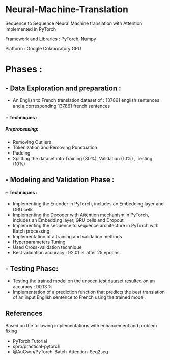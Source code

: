 # Neural-Machine-Translation
Sequence to Sequence Neural Machine translation with Attention implemented in PyTorch 

Framework and Libraries : PyTorch, Numpy

Platform : Google Colaboratory GPU

# Phases : 

## - Data Exploration and preparation :

- An English to French translation dataset of : 137861 english sentences and a corresponding 137861 french sentences 

#### + Techniques : 

##### Preprocessing:
- Removing Outliers
- Tokenization and Removing Punctuation
- Padding
- Splitting the dataset into Training (80%), Validation (10%) , Testing (10%)

## - Modeling and Validation Phase : 

#### + Techniques : 
- Implementing the Encoder in PyTorch, includes an Embedding layer and GRU cells
- Implementing the Decoder with Attention mechanism in PyTorch, includes an Embedding layer, GRU cells and Dropout 
- Implementing the sequence to sequence architecture in PyTorch with Batch processing.
- Implementation of a training and validation methods
- Hyperparameters Tuning
- Used Cross-validation technique
- Best validation accuracy : 92.01 % after 25 epochs

## - Testing Phase:
- Testing the trained model on the unseen test dataset resulted on an accuracy : 90.13 % 
- Implementation of a prediction function that predicts the best translation of an input English sentence to French using the trained model.

## References
Based on the following implementations with enhancement and problem fixing

- PyTorch Tutorial
- spro/practical-pytorch
- @AuCson/PyTorch-Batch-Attention-Seq2seq
